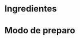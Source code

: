 # Ingredientes

<!-- Ingredientes para o brigadeiro radical -->

# Modo de preparo

<!-- Passo a Passo de como fazer um brigadeiro radical -->
